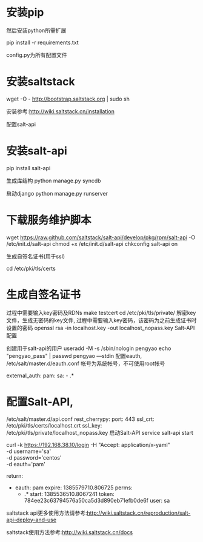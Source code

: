 

# 安装pip
然后安装python所需扩展

pip install -r requirements.txt

config.py为所有配置文件

# 安装saltstack
wget -O - http://bootstrap.saltstack.org | sudo sh

安装参考:http://wiki.saltstack.cn/installation

配置salt-api

# 安装salt-api
pip install salt-api

生成库结构
python manage.py syncdb

启动django
python manage.py runserver

# 下载服务维护脚本
wget https://raw.github.com/saltstack/salt-api/develop/pkg/rpm/salt-api -O /etc/init.d/salt-api
chmod +x /etc/init.d/salt-api
chkconfig salt-api on

生成自签名证书(用于ssl)

cd  /etc/pki/tls/certs
# 生成自签名证书
过程中需要输入key密码及RDNs
make testcert
cd /etc/pki/tls/private/
解密key文件，生成无密码的key文件, 过程中需要输入key密码，该密码为之前生成证书时设置的密码
openssl rsa -in localhost.key -out localhost_nopass.key
Salt-API配置

创建用于salt-api的用户
useradd -M -s /sbin/nologin pengyao
echo "pengyao_pass" | passwd pengyao —stdin
配置eauth, /etc/salt/master.d/eauth.conf
帐号为系统帐号，不可使用root帐号

external_auth:
  pam:
    sa:
      - .*

# 配置Salt-API,
/etc/salt/master.d/api.conf
rest_cherrypy:
  port: 443
  ssl_crt: /etc/pki/tls/certs/localhost.crt
  ssl_key: /etc/pki/tls/private/localhost_nopass.key
启动Salt-API
service salt-api start

curl -k https://192.168.38.10/login -H "Accept: application/x-yaml" \
     -d username='sa' \
     -d password='centos' \
     -d eauth='pam'



return:
- eauth: pam
  expire: 1385579710.806725
  perms:
  - .*
  start: 1385536510.8067241
  token: 784ee23c63794576a50ca5d3d890eb71efb0de6f
  user: sa

saltstack api更多使用方法请参考:http://wiki.saltstack.cn/reproduction/salt-api-deploy-and-use

saltstack使用方法参考:http://wiki.saltstack.cn/docs


